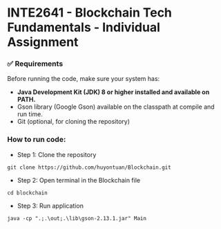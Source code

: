 # INTE2641 - Blockchain Tech Fundamentals - Individual Assignment

### ✅ Requirements
Before running the code, make sure your system has:
- **Java Development Kit (JDK) 8 or higher installed and available on PATH.**
- Gson library (Google Gson) available on the classpath at compile and run time.
- Git (optional, for cloning the repository)

### How to run code:
- Step 1: Clone the repository
```
git clone https://github.com/huyontuan/Blockchain.git
```
- Step 2: Open terminal in the Blockchain file
```
cd blockchain
```
- Step 3: Run application
```
java -cp ".;.\out;.\lib\gson-2.13.1.jar" Main
```

